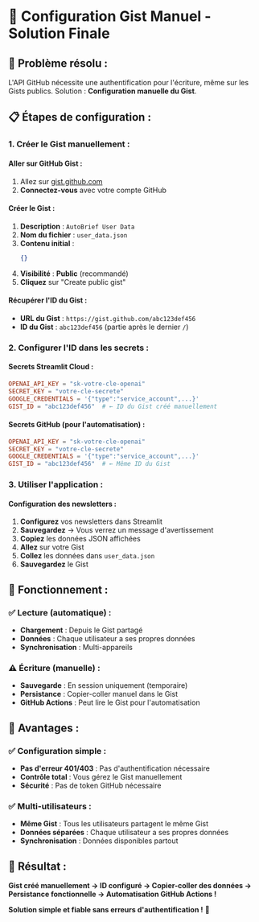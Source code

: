 # 🔧 Configuration Gist Manuel - Solution Finale

## 🎯 **Problème résolu :**
L'API GitHub nécessite une authentification pour l'écriture, même sur les Gists publics. Solution : **Configuration manuelle du Gist**.

## 📋 **Étapes de configuration :**

### **1. Créer le Gist manuellement :**

#### **Aller sur GitHub Gist :**
1. Allez sur [gist.github.com](https://gist.github.com)
2. **Connectez-vous** avec votre compte GitHub

#### **Créer le Gist :**
1. **Description** : `AutoBrief User Data`
2. **Nom du fichier** : `user_data.json`
3. **Contenu initial** :
   ```json
   {}
   ```
4. **Visibilité** : **Public** (recommandé)
5. **Cliquez** sur "Create public gist"

#### **Récupérer l'ID du Gist :**
- **URL du Gist** : `https://gist.github.com/abc123def456`
- **ID du Gist** : `abc123def456` (partie après le dernier `/`)

### **2. Configurer l'ID dans les secrets :**

#### **Secrets Streamlit Cloud :**
```toml
OPENAI_API_KEY = "sk-votre-cle-openai"
SECRET_KEY = "votre-cle-secrete"
GOOGLE_CREDENTIALS = '{"type":"service_account",...}'
GIST_ID = "abc123def456"  # ← ID du Gist créé manuellement
```

#### **Secrets GitHub (pour l'automatisation) :**
```toml
OPENAI_API_KEY = "sk-votre-cle-openai"
SECRET_KEY = "votre-cle-secrete"
GOOGLE_CREDENTIALS = '{"type":"service_account",...}'
GIST_ID = "abc123def456"  # ← Même ID du Gist
```

### **3. Utiliser l'application :**

#### **Configuration des newsletters :**
1. **Configurez** vos newsletters dans Streamlit
2. **Sauvegardez** → Vous verrez un message d'avertissement
3. **Copiez** les données JSON affichées
4. **Allez** sur votre Gist
5. **Collez** les données dans `user_data.json`
6. **Sauvegardez** le Gist

## 🔧 **Fonctionnement :**

### **✅ Lecture (automatique) :**
- **Chargement** : Depuis le Gist partagé
- **Données** : Chaque utilisateur a ses propres données
- **Synchronisation** : Multi-appareils

### **⚠️ Écriture (manuelle) :**
- **Sauvegarde** : En session uniquement (temporaire)
- **Persistance** : Copier-coller manuel dans le Gist
- **GitHub Actions** : Peut lire le Gist pour l'automatisation

## 🎯 **Avantages :**

### **✅ Configuration simple :**
- **Pas d'erreur 401/403** : Pas d'authentification nécessaire
- **Contrôle total** : Vous gérez le Gist manuellement
- **Sécurité** : Pas de token GitHub nécessaire

### **✅ Multi-utilisateurs :**
- **Même Gist** : Tous les utilisateurs partagent le même Gist
- **Données séparées** : Chaque utilisateur a ses propres données
- **Synchronisation** : Données disponibles partout

## 🚀 **Résultat :**

**Gist créé manuellement → ID configuré → Copier-coller des données → Persistance fonctionnelle → Automatisation GitHub Actions !**

**Solution simple et fiable sans erreurs d'authentification !** 🎉
